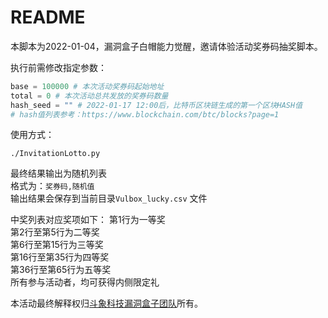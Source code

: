 # README

本脚本为2022-01-04，漏洞盒子白帽能力觉醒，邀请体验活动奖券码抽奖脚本。  

执行前需修改指定参数：  
``` python
base = 100000 # 本次活动奖券码起始地址
total = 0 # 本次活动总共发放的奖券码数量
hash_seed = "" # 2022-01-17 12:00后，比特币区块链生成的第一个区块HASH值
# hash值列表参考：https://www.blockchain.com/btc/blocks?page=1
```

使用方式：  
``` shell
./InvitationLotto.py
```

最终结果输出为随机列表  
格式为：`奖券码,随机值`  
输出结果会保存到当前目录`Vulbox_lucky.csv` 文件  

中奖列表对应奖项如下：
第1行为一等奖  
第2行至第5行为二等奖  
第6行至第15行为三等奖  
第16行至第35行为四等奖  
第36行至第65行为五等奖  
所有参与活动者，均可获得内侧限定礼  


本活动最终解释权归[斗象科技](https://www.tophant.com/)[漏洞盒子团队](https://www.vulbox.com)所有。  
